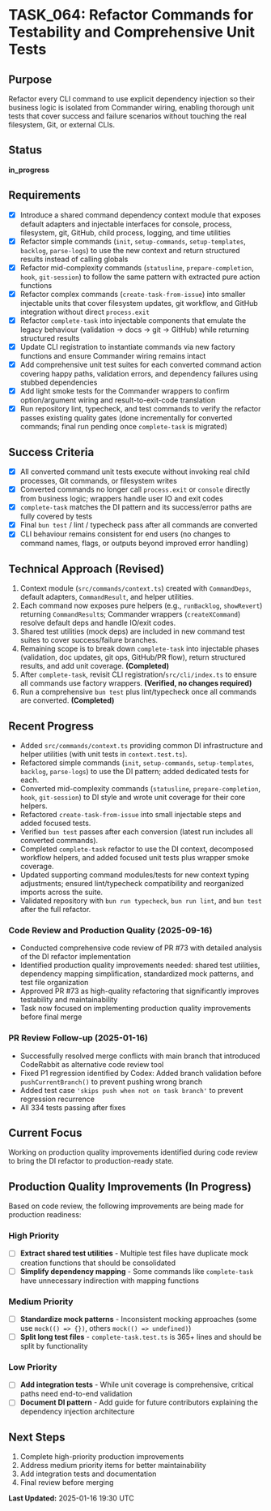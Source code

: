 # TASK_064: Refactor Commands for Testability and Comprehensive Unit Tests

## Purpose
Refactor every CLI command to use explicit dependency injection so their business logic is isolated from Commander wiring, enabling thorough unit tests that cover success and failure scenarios without touching the real filesystem, Git, or external CLIs.

## Status
**in_progress**

## Requirements
- [x] Introduce a shared command dependency context module that exposes default adapters and injectable interfaces for console, process, filesystem, git, GitHub, child process, logging, and time utilities
- [x] Refactor simple commands (`init`, `setup-commands`, `setup-templates`, `backlog`, `parse-logs`) to use the new context and return structured results instead of calling globals
- [x] Refactor mid-complexity commands (`statusline`, `prepare-completion`, `hook`, `git-session`) to follow the same pattern with extracted pure action functions
- [x] Refactor complex commands (`create-task-from-issue`) into smaller injectable units that cover filesystem updates, git workflow, and GitHub integration without direct `process.exit`
- [x] Refactor `complete-task` into injectable components that emulate the legacy behaviour (validation → docs → git → GitHub) while returning structured results
- [x] Update CLI registration to instantiate commands via new factory functions and ensure Commander wiring remains intact
- [x] Add comprehensive unit test suites for each converted command action covering happy paths, validation errors, and dependency failures using stubbed dependencies
- [x] Add light smoke tests for the Commander wrappers to confirm option/argument wiring and result-to-exit-code translation
- [x] Run repository lint, typecheck, and test commands to verify the refactor passes existing quality gates (done incrementally for converted commands; final run pending once `complete-task` is migrated)

## Success Criteria
- [x] All converted command unit tests execute without invoking real child processes, Git commands, or filesystem writes
- [x] Converted commands no longer call `process.exit` or `console` directly from business logic; wrappers handle user IO and exit codes
- [x] `complete-task` matches the DI pattern and its success/error paths are fully covered by tests
- [x] Final `bun test` / lint / typecheck pass after all commands are converted
- [x] CLI behaviour remains consistent for end users (no changes to command names, flags, or outputs beyond improved error handling)

## Technical Approach (Revised)
1. Context module (`src/commands/context.ts`) created with `CommandDeps`, default adapters, `CommandResult`, and helper utilities.
2. Each command now exposes pure helpers (e.g., `runBacklog`, `showRevert`) returning `CommandResult`s; Commander wrappers (`createXCommand`) resolve default deps and handle IO/exit codes.
3. Shared test utilities (mock deps) are included in new command test suites to cover success/failure branches.
4. Remaining scope is to break down `complete-task` into injectable phases (validation, doc updates, git ops, GitHub/PR flow), return structured results, and add unit coverage. **(Completed)**
5. After `complete-task`, revisit CLI registration/`src/cli/index.ts` to ensure all commands use factory wrappers. **(Verified, no changes required)**
6. Run a comprehensive `bun test` plus lint/typecheck once all commands are converted. **(Completed)**

## Recent Progress
- Added `src/commands/context.ts` providing common DI infrastructure and helper utilities (with unit tests in `context.test.ts`).
- Refactored simple commands (`init`, `setup-commands`, `setup-templates`, `backlog`, `parse-logs`) to use the DI pattern; added dedicated tests for each.
- Converted mid-complexity commands (`statusline`, `prepare-completion`, `hook`, `git-session`) to DI style and wrote unit coverage for their core helpers.
- Refactored `create-task-from-issue` into small injectable steps and added focused tests.
- Verified `bun test` passes after each conversion (latest run includes all converted commands).
- Completed `complete-task` refactor to use the DI context, decomposed workflow helpers, and added focused unit tests plus wrapper smoke coverage.
- Updated supporting command modules/tests for new context typing adjustments; ensured lint/typecheck compatibility and reorganized imports across the suite.
- Validated repository with `bun run typecheck`, `bun run lint`, and `bun test` after the full refactor.

### Code Review and Production Quality (2025-09-16)
- Conducted comprehensive code review of PR #73 with detailed analysis of the DI refactor implementation
- Identified production quality improvements needed: shared test utilities, dependency mapping simplification, standardized mock patterns, and test file organization
- Approved PR #73 as high-quality refactoring that significantly improves testability and maintainability
- Task now focused on implementing production quality improvements before final merge

### PR Review Follow-up (2025-01-16)
- Successfully resolved merge conflicts with main branch that introduced CodeRabbit as alternative code review tool
- Fixed P1 regression identified by Codex: Added branch validation before `pushCurrentBranch()` to prevent pushing wrong branch
- Added test case `'skips push when not on task branch'` to prevent regression recurrence
- All 334 tests passing after fixes

## Current Focus
Working on production quality improvements identified during code review to bring the DI refactor to production-ready state.

## Production Quality Improvements (In Progress)
Based on code review, the following improvements are being made for production readiness:

### High Priority
- [ ] **Extract shared test utilities** - Multiple test files have duplicate mock creation functions that should be consolidated
- [ ] **Simplify dependency mapping** - Some commands like `complete-task` have unnecessary indirection with mapping functions

### Medium Priority
- [ ] **Standardize mock patterns** - Inconsistent mocking approaches (some use `mock(() => {})`, others `mock(() => undefined)`)
- [ ] **Split long test files** - `complete-task.test.ts` is 365+ lines and should be split by functionality

### Low Priority
- [ ] **Add integration tests** - While unit coverage is comprehensive, critical paths need end-to-end validation
- [ ] **Document DI pattern** - Add guide for future contributors explaining the dependency injection architecture

## Next Steps
1. Complete high-priority production improvements
2. Address medium priority items for better maintainability
3. Add integration tests and documentation
4. Final review before merging

**Last Updated:** 2025-01-16 19:30 UTC
